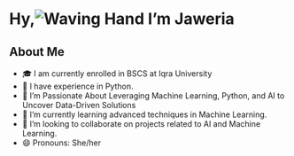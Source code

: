 # Hy,![Waving Hand]([https://user-images.githubusercontent.com/18350557/176309783-0785949b-9127-417c-8b55-ab5a4333674e.gif](https://i.pinimg.com/originals/b9/37/12/b9371273ae94a946e92074d1b9696680.gif)) I’m Jaweria
## About Me
- 🎓 I am currently enrolled in BSCS at Iqra University
- 💼 I have experience in Python.
- 👀 I’m Passionate About Leveraging Machine Learning, Python, and AI to Uncover Data-Driven Solutions
- 🌱 I’m currently learning advanced techniques in Machine Learning.
- 💞️ I’m looking to collaborate on projects related to AI and Machine Learning.
- 😄 Pronouns: She/her
  
<!---
jaweria15/jaweria15 is a ✨ special ✨ repository because its `README.md` (this file) appears on your GitHub profile.
You can click the Preview link to take a look at your changes.
--->
